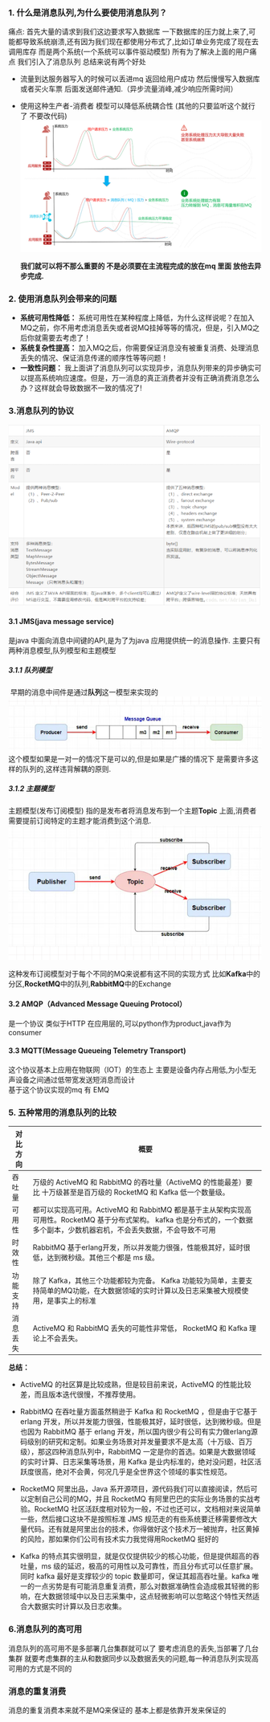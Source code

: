 ### 1. 什么是消息队列,为什么要使用消息队列？
  痛点: 首先大量的请求到我们这边要求写入数据库 一下数据库的压力就上来了,可能都导致系统崩溃,还有因为我们现在都使用分布式了,比如订单业务完成了现在去调用库存 而是两个系统(一个系统可以事件驱动模型)
  所有为了解决上面的用户痛点 我们引入了消息队列 总结来说有两个好处
  * 流量到达服务器写入的时候可以丢进mq 返回给用户成功 然后慢慢写入数据库 或者买火车票 后面发送邮件通知.（异步流量消峰,减少响应所需时间）
  * 使用这种生产者-消费者 模型可以降低系统耦合性 (其他的只要监听这个就行了 不要改代码)  
    ![image](image/消息队列优点之流量消峰.png)
    
    **我们就可以将不那么重要的 不是必须要在主流程完成的放在mq 里面 放他去异步完成.**

### 2. 使用消息队列会带来的问题

- **系统可用性降低：** 系统可用性在某种程度上降低，为什么这样说呢？在加入MQ之前，你不用考虑消息丢失或者说MQ挂掉等等的情况，但是，引入MQ之后你就需要去考虑了！
- **系统复杂性提高：** 加入MQ之后，你需要保证消息没有被重复消费、处理消息丢失的情况、保证消息传递的顺序性等等问题！
- **一致性问题：** 我上面讲了消息队列可以实现异步，消息队列带来的异步确实可以提高系统响应速度。但是，万一消息的真正消费者并没有正确消费消息怎么办？这样就会导致数据不一致的情况了!

### 3.消息队列的协议
   ![image](image/JMS和AMQP区别.png)
#### 3.1 JMS(java message service)
   是java 中面向消息中间键的API,是为了为java 应用提供统一的消息操作. 主要只有两种消息模型,队列模型和主题模型
  ##### 3.1.1 队列模型
  ​    早期的消息中间件是通过**队列**这一模型来实现的
  ![image](image/消息中间件之队列模型.png)  
      这个模型如果是一对一的情况下是可以的,但是如果是广播的情况下 是需要许多这样的队列的,这样违背解耦的原则.
  ##### 3.1.2 主题模型
   主题模型(发布订阅模型) 指的是发布者将消息发布到一个主题**Topic** 上面,消费者需要提前订阅特定的主题才能消费到这个消息.  
    ![image](image/消息队列之主题模型.png)   
    
   这种发布订阅模型对于每个不同的MQ来说都有这不同的实现方式 比如**Kafka**中的分区,**RocketMQ**中的队列,**RabbitMQ**中的Exchange 
   
#### 3.2 AMQP（Advanced Message Queuing Protocol）
   是一个协议 类似于HTTP 在应用层的,可以python作为product,java作为consumer 

#### 3.3 MQTT(Message Queueing Telemetry Transport) 
   这个协议基本上应用在物联网（IOT）的生态上 主要是设备内存占用低,为小型无声设备之间通过低带宽发送短消息而设计  
   基于这个协议实现的mq 有 EMQ

### 5. 五种常用的消息队列的比较
| 对比方向 | 概要                                                         |
| ---------------- | ------------------------------------------------------------ |
| 吞吐量   | 万级的 ActiveMQ 和 RabbitMQ 的吞吐量（ActiveMQ 的性能最差）要比 十万级甚至是百万级的 RocketMQ 和 Kafka 低一个数量级。 |
| 可用性   | 都可以实现高可用。ActiveMQ 和 RabbitMQ 都是基于主从架构实现高可用性。RocketMQ 基于分布式架构。 kafka 也是分布式的，一个数据多个副本，少数机器宕机，不会丢失数据，不会导致不可用 |
| 时效性   | RabbitMQ 基于erlang开发，所以并发能力很强，性能极其好，延时很低，达到微秒级。其他三个都是 ms 级。 |
| 功能支持 | 除了 Kafka，其他三个功能都较为完备。 Kafka 功能较为简单，主要支持简单的MQ功能，在大数据领域的实时计算以及日志采集被大规模使用，是事实上的标准 |
| 消息丢失 | ActiveMQ 和 RabbitMQ 丢失的可能性非常低， RocketMQ 和 Kafka 理论上不会丢失。 |

**总结：**

- ActiveMQ 的社区算是比较成熟，但是较目前来说，ActiveMQ 的性能比较差，而且版本迭代很慢，不推荐使用。

- RabbitMQ 在吞吐量方面虽然稍逊于 Kafka 和 RocketMQ ，但是由于它基于 erlang 开发，所以并发能力很强，性能极其好，延时很低，达到微秒级。但是也因为 RabbitMQ 基于 erlang 开发，所以国内很少有公司有实力做erlang源码级别的研究和定制。如果业务场景对并发量要求不是太高（十万级、百万级），那这四种消息队列中，RabbitMQ 一定是你的首选。如果是大数据领域的实时计算、日志采集等场景，用 Kafka 是业内标准的，绝对没问题，社区活跃度很高，绝对不会黄，何况几乎是全世界这个领域的事实性规范。

- RocketMQ 阿里出品，Java 系开源项目，源代码我们可以直接阅读，然后可以定制自己公司的MQ，并且 RocketMQ 有阿里巴巴的实际业务场景的实战考验。RocketMQ 社区活跃度相对较为一般，不过也还可以，文档相对来说简单一些，然后接口这块不是按照标准 JMS 规范走的有些系统要迁移需要修改大量代码。还有就是阿里出台的技术，你得做好这个技术万一被抛弃，社区黄掉的风险，那如果你们公司有技术实力我觉得用RocketMQ 挺好的

- Kafka 的特点其实很明显，就是仅仅提供较少的核心功能，但是提供超高的吞吐量，ms 级的延迟，极高的可用性以及可靠性，而且分布式可以任意扩展。同时 kafka 最好是支撑较少的 topic 数量即可，保证其超高吞吐量。kafka 唯一的一点劣势是有可能消息重复消费，那么对数据准确性会造成极其轻微的影响，在大数据领域中以及日志采集中，这点轻微影响可以忽略这个特性天然适合大数据实时计算以及日志收集。

 ### 6.消息队列的高可用
   消息队列的高可用不是多部署几台集群就可以了 要考虑消息的丢失,当部署了几台集群 就要考虑集群的主从和数据同步以及数据丢失的问题,每一种消息队列实现高可用的方式是不同的
   
### 消息的重复消费
   消息的重复消费本来就不是MQ来保证的 基本上都是依靠开发来保证的
   
   
   
   
   
   